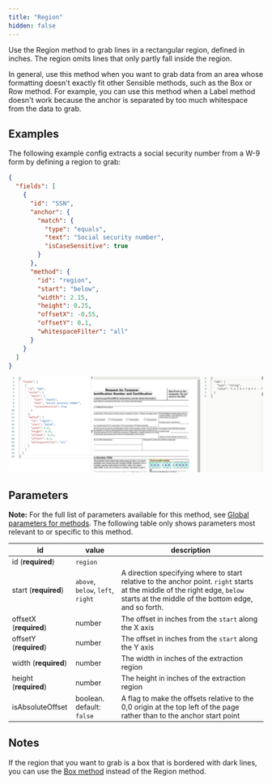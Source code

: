 ```yaml
---
title: "Region"
hidden: false
---
```

Use the Region method to grab lines in a rectangular region, defined in inches. The region omits lines that only partly fall inside the region. 

In general, use this method when you want to grab data from an area whose formatting doesn't exactly fit other Sensible methods, such as the Box or Row method. For example, you can use this method when a Label method doesn't work because the anchor is separated by too much whitespace from the data to grab.

Examples
-----

The following example config extracts a social security number from a W-9 form by defining a region to grab:

```json
{
  "fields": [
    {
      "id": "SSN",
      "anchor": {
        "match": {
          "type": "equals",
          "text": "Social security number",
          "isCaseSensitive": true
        }
      },
      "method": {
        "id": "region",
        "start": "below",
        "width": 2.15,
        "height": 0.25,
        "offsetX": -0.55,
        "offsetY": 0.1,
        "whitespaceFilter": "all"
      }
    }
  ]
}
```



![](https://raw.githubusercontent.com/sensible-hq/sensible-docs/main/readme-sync/assets/images/v0/region_ssn.png)

Parameters
----

**Note:** For the full list of parameters available for this method, see [Global parameters for methods](doc:method-object#section-global-parameters-for-methods). The following table only shows parameters most relevant to or specific to this method.

| id                     | value                             | description                                                  |
| ---------------------- | --------------------------------- | ------------------------------------------------------------ |
| id (**required**)      | `region`                          |                                                              |
| start (**required**)   | `above`, `below`, `left`, `right` | A direction specifying where to start relative to the anchor point. `right` starts at the middle of the right edge, `below` starts at the middle of the bottom edge, and so forth. |
| offsetX (**required**) | number                            | The offset in inches from the `start` along the X axis       |
| offsetY (**required**) | number                            | The offset in inches from the `start` along the Y axis       |
| width (**required**)   | number                            | The width in inches of the extraction region                 |
| height (**required**)  | number                            | The height in inches of the extraction region                |
| isAbsoluteOffset       | boolean. default: `false`         | A flag to make the offsets relative to the 0,0 origin at the top left of the page rather than to the anchor start point |

Notes
----

If the region that you want to grab is a box that is bordered with dark lines, you can use the [Box method](doc:box) instead of the Region method.